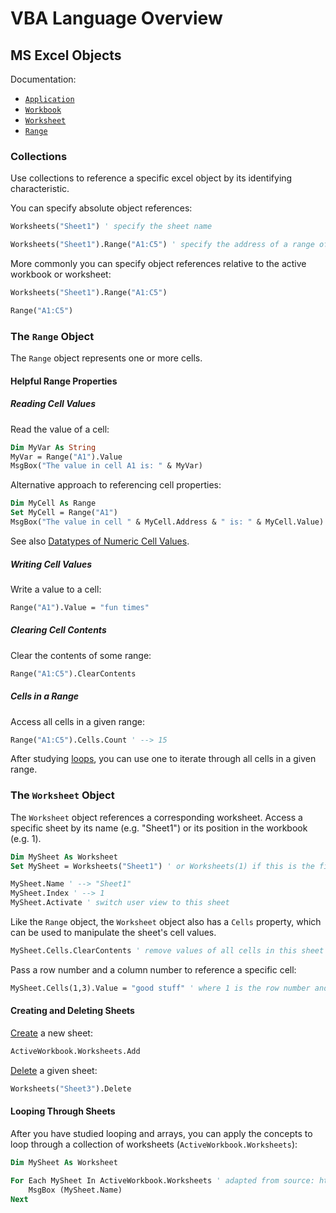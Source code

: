 # VBA Language Overview

## MS Excel Objects

Documentation:

  + [`Application`](https://msdn.microsoft.com/en-us/vba/excel-vba/articles/application-object-excel)
  + [`Workbook`](https://msdn.microsoft.com/en-us/vba/excel-vba/articles/workbook-object-excel)
  + [`Worksheet`](https://msdn.microsoft.com/en-us/vba/excel-vba/articles/worksheet-object-excel)
  + [`Range`](https://msdn.microsoft.com/en-us/vba/excel-vba/articles/range-object-excel)

### Collections

Use collections to reference a specific excel object by its identifying characteristic.

You can specify absolute object references:

```vb
Worksheets("Sheet1") ' specify the sheet name

Worksheets("Sheet1").Range("A1:C5") ' specify the address of a range of cells
```

More commonly you can specify object references relative to the active workbook or worksheet:

```vb
Worksheets("Sheet1").Range("A1:C5")

Range("A1:C5")
```

### The `Range` Object

The `Range` object represents one or more cells.

#### Helpful Range Properties

##### Reading Cell Values

Read the value of a cell:

```vb
Dim MyVar As String
MyVar = Range("A1").Value
MsgBox("The value in cell A1 is: " & MyVar)
```

Alternative approach to referencing cell properties:

```vb
Dim MyCell As Range
Set MyCell = Range("A1")
MsgBox("The value in cell " & MyCell.Address & " is: " & MyCell.Value)
```

See also [Datatypes of Numeric Cell Values](/notes/visual-basic/datatypes.md#datatypes-of-numeric-cell-values).

##### Writing Cell Values

Write a value to a cell:

```vb
Range("A1").Value = "fun times"
```

##### Clearing Cell Contents

Clear the contents of some range:

```vb
Range("A1:C5").ClearContents
```

##### Cells in a Range

Access all cells in a given range:

```vb
Range("A1:C5").Cells.Count ' --> 15
```

After studying [loops](/notes/visual-basic/loops.md#for-each--next-loops), you can use one to iterate through all cells in a given range.

### The `Worksheet` Object

The `Worksheet` object references a corresponding worksheet. Access a specific sheet by its name (e.g. "Sheet1") or its position in the workbook (e.g. 1).

```vb
Dim MySheet As Worksheet
Set MySheet = Worksheets("Sheet1") ' or Worksheets(1) if this is the first sheet

MySheet.Name ' --> "Sheet1"
MySheet.Index ' --> 1
MySheet.Activate ' switch user view to this sheet
```

Like the `Range` object, the `Worksheet` object also has a `Cells` property, which can be used to manipulate the sheet's cell values.

```vb
MySheet.Cells.ClearContents ' remove values of all cells in this sheet
```

Pass a row number and a column number to reference a specific cell:

```vb
MySheet.Cells(1,3).Value = "good stuff" ' where 1 is the row number and 3 is the column number (a.k.a. cell "C1")
```

#### Creating and Deleting Sheets

[Create](https://msdn.microsoft.com/en-us/vba/excel-vba/articles/sheets-add-method-excel) a new sheet:

```vb
ActiveWorkbook.Worksheets.Add
```

[Delete](https://msdn.microsoft.com/en-us/vba/excel-vba/articles/worksheet-delete-method-excel) a given sheet:

```vb
Worksheets("Sheet3").Delete
```

#### Looping Through Sheets

After you have studied looping and arrays, you can apply the concepts to loop through a collection of worksheets (`ActiveWorkbook.Worksheets`):

```vb
Dim MySheet As Worksheet

For Each MySheet In ActiveWorkbook.Worksheets ' adapted from source: https://www.extendoffice.com/documents/excel/3057-excel-delete-all-sheets-except-current.html
    MsgBox (MySheet.Name)
Next
```
